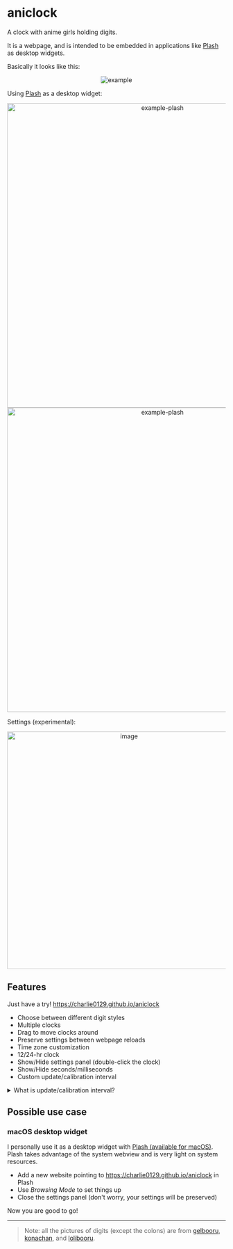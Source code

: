 # aniclock

A clock with anime girls holding digits.

It is a webpage, and is intended to be embedded in applications like [Plash](https://github.com/sindresorhus/Plash) as desktop widgets.

Basically it looks like this:

<p align="center" style="image-rendering: pixelated;">
  <img src="https://user-images.githubusercontent.com/55270174/214122884-ba4666ba-205c-4436-b382-c49f7488e860.gif" alt="example" />
</p>

Using [Plash](https://github.com/sindresorhus/Plash) as a desktop widget:

<p align="center" style="image-rendering: pixelated;">
  <img width="700" src="https://user-images.githubusercontent.com/55270174/214243265-52f92215-6286-403c-828c-308ace9bee1a.jpg" alt="example-plash" />
  <img width="700" src="https://user-images.githubusercontent.com/55270174/214243334-50bd1fe6-a807-4e7d-8a20-00a45c8a3ac2.jpg" alt="example-plash" />
</p>

Settings (experimental):

<p align="center" style="image-rendering: pixelated;">
  <img width="546" alt="image" src="https://user-images.githubusercontent.com/55270174/214243130-987535bf-0c25-4b8d-9156-d51f7a1fc048.jpg">
</p>

## Features

Just have a try! https://charlie0129.github.io/aniclock

- Choose between different digit styles
- Multiple clocks
- Drag to move clocks around
- Preserve settings between webpage reloads
- Time zone customization
- 12/24-hr clock
- Show/Hide settings panel (double-click the clock)
- Show/Hide seconds/milliseconds
- Custom update/calibration interval

<details>
<summary>What is update/calibration interval?</summary>

- _Update_: update the digits on screen, i.e. let the anime girls show current time.
- _Update interval_: how often an _update_ happens. The default 1000ms is sufficient if you don't have milliseconds shown.
- _Calibration_: make a certain _update_ as close to the beginning of each second as possible to improve perceived accuracy (only useful when milliseconds is hidden). Why do this? Let's take a example. We assume the digits are actually updated at `09:41:00.863`, but you can only see `09:41:00` and you will probably assume it is exactly `09:41:00.000`. See? That not correct. There is a 863ms difference. But if we update the digits as close to the beginning of each second as possible (e.g. `09:41:00.023`), well, that's much more close to what you see (`09:41:00`).
- _Calibration interval_: how often a _calibration_ happens. Since the actual _update interval_ is not always the same due to JavaScript nature, so the moment when an _update_ happens will slowly drift away from the beginning of each second. So we need regular _calibration_.
</details>

## Possible use case

### macOS desktop widget

I personally use it as a desktop widget with [Plash (available for macOS)](https://github.com/sindresorhus/Plash). Plash takes advantage of the system webview and is very light on system resources.

- Add a new website pointing to https://charlie0129.github.io/aniclock in Plash
- Use _Browsing Mode_ to set things up
- Close the settings panel (don't worry, your settings will be preserved)

Now you are good to go!

---

> Note: all the pictures of digits (except the colons) are from [gelbooru](https://gelbooru.com), [konachan](https://konachan.com), and [lolibooru](https://lolibooru.moe).
